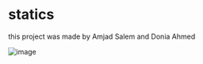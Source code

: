 # statics
this project was made by Amjad Salem and Donia Ahmed

![image](https://github.com/mejo-sal/statics/assets/121187396/7cf4c726-ebf4-4998-9027-7cba8347b2bb)
